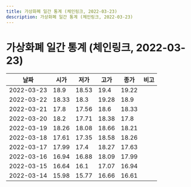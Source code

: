 ```yaml
---
title: 가상화폐 일간 통계 (체인링크, 2022-03-23)
description: 가상화폐 일간 통계 (체인링크, 2022-03-23)
---
```


가상화폐 일간 통계 (체인링크, 2022-03-23)
===

|날짜|시가|저가|고가|종가|비고|
|--|--|--|--|--|--|
|2022-03-23|18.9|18.53|19.4|19.22|    |
|2022-03-22|18.33|18.3|19.28|18.9|    |
|2022-03-21|17.8|17.56|18.6|18.33|    |
|2022-03-20|18.2|17.71|18.38|17.8|    |
|2022-03-19|18.26|18.08|18.66|18.21|    |
|2022-03-18|17.61|17.35|18.58|18.26|    |
|2022-03-17|17.99|17.4|18.27|17.63|    |
|2022-03-16|16.94|16.88|18.09|17.99|    |
|2022-03-15|16.64|16.1|17.07|16.94|    |
|2022-03-14|15.98|15.77|16.66|16.61|    |
